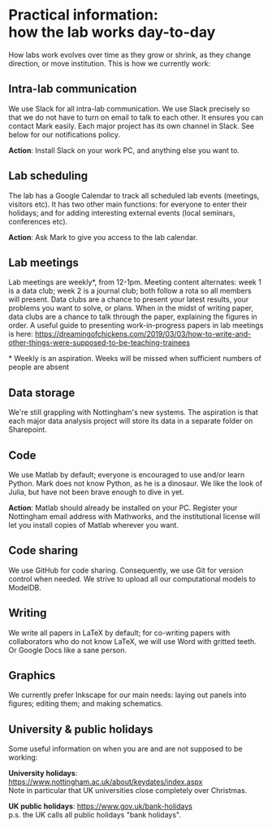# Practical information: <br>how the lab works day-to-day

How labs work evolves over time as they grow or shrink, as they change
direction, or move institution. This is how we currently work:

## Intra-lab communication
We use Slack for all intra-lab communication. We use Slack precisely
so that we do not have to turn on email to talk to each other. It
ensures you can contact Mark easily. Each major project has its own
channel in Slack. See below for our notifications policy.

**Action**: Install Slack on your work PC, and anything else you
want to.

## Lab scheduling
The lab has a Google Calendar to track all scheduled lab events
(meetings, visitors etc). It has two other main functions: for
everyone to enter their holidays; and for adding interesting
external events (local seminars, conferences etc).

**Action**: Ask Mark to give you access to the lab calendar.

## Lab meetings
Lab meetings are weekly*, from 12-1pm. Meeting content
alternates: week 1 is a data club; week 2 is a journal club; both
follow a rota so all members will present. Data clubs are a chance
to present your latest results, your problems you want to solve, or
plans. When in the midst of writing paper, data clubs are a chance
to talk through the paper, explaining the figures in order. A useful
guide to presenting work-in-progress papers in lab meetings is here:
<https://dreamingofchickens.com/2019/03/03/how-to-write-and-other-things-were-supposed-to-be-teaching-trainees>

\* Weekly is an aspiration. Weeks will be missed when sufficient
numbers of people are absent

## Data storage
We're still grappling with Nottingham's new systems. The aspiration
is that each major data analysis project will store its data in a
separate folder on Sharepoint.

## Code
We use Matlab by default; everyone is encouraged to use and/or learn
Python. Mark does not know Python, as he is a dinosaur. We like the
look of Julia, but have not been brave enough to dive in yet.

**Action**: Matlab should already be installed on your PC. Register
your Nottingham email address with Mathworks, and the institutional
license will let you install copies of Matlab wherever you want.

## Code sharing
We use GitHub for code sharing. Consequently, we use Git for version
control when needed. We strive to upload all our computational
models to ModelDB.

## Writing
We write all papers in LaTeX by default; for co-writing papers with
collaborators who do not know LaTeX, we will use Word with gritted
teeth. Or Google Docs like a sane person.

## Graphics
We currently prefer Inkscape for our main needs: laying out panels
into figures; editing them; and making schematics.


## University & public holidays

Some useful information on when you are and are not supposed to be
working:

**University holidays**: <https://www.nottingham.ac.uk/about/keydates/index.aspx><br>
Note in particular that UK universities close completely over   Christmas.

**UK public holidays**: <https://www.gov.uk/bank-holidays><br>
p.s. the UK calls all public holidays "bank holidays".

